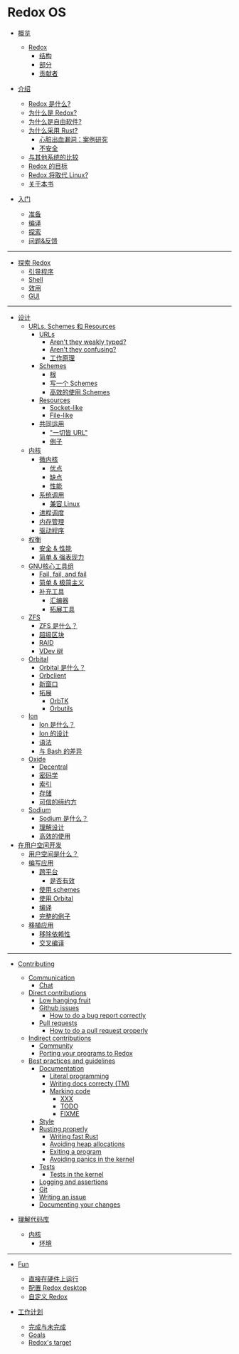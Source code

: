 # Redox OS

- [概览](./overview/welcome.md)
  - [Redox](./overview/what_redox_is.md)
    - [结构](./overview/the_structure.md)
    - [部分](./overview/side_projects.md)
    - [贡献者](./overview/developers.md)

- [介绍]()
    - [Redox 是什么?](./introduction/what_is_redox.md)
    - [为什么是 Redox?](./introduction/why_redox.md)
    - [为什么是自由软件?](./introduction/why_free_software.md)
    - [为什么采用 Rust?](./introduction/why_rust.md)
        - [心脏出血漏洞：案例研究]()
        - [不安全](./introduction/unsafes.md)
    - [与其他系统的比较](./introduction/how_redox_compares_to_other_operating_systems.md)
    - [Redox 的目标]()
    - [Redox 将取代 Linux?](./introduction/will_redox_replace_linux.md)
    - [关于本书](./introduction/about_this_book.md)

- [入门]()
    - [准备](./getting_started/preparing_the_build.md)
    - [编译](./getting_started/compiling_redox.md)
    - [探索](./getting_started/exploring_redox.md)
    - [问题&反馈](./getting_started/asking_questions_giving_feedback.md)

-------------------------------------------------------------------------------

- [探索 Redox](./explore/explore.md)
    - [引导程序](./explore/boot_process.md)
    - [Shell](./explore/shell.md)
    - [效用](./explore/utilities.md)
    - [GUI](./explore/gui.md)

-------------------------------------------------------------------------------

- [设计](./design/design.md)
    - [URLs, Schemes 和 Resources](./design/urls_schemes_resources.md)
        - [URLs](./design/url/urls.md)
            - [Aren't they weakly typed?]()
            - [Aren't they confusing?]()
            - [工作原理](./design/url/how_it_works.md)
        - [Schemes](./design/scheme/schemes.md)
            - [根](./design/scheme/the_root_scheme.md)
            - [写一个 Schemes](./design/scheme/writing_a_scheme.md)
            - [高效的使用 Schemes]()
        - [Resources](./design/resource/resources.md)
            - [Socket-like](./design/resource/socket_like.md)
            - [File-like](./design/resource/file_like..md)
        - [共同运用](./design/url_scheme_resource/stiching_it_all_together.md)
            - ["一切皆 URL"](./design/url_scheme_resource/everything_is_a_url.md)
            - [例子](./design/url_scheme_resource/example.md)
    - [内核](./design/kernel/kernel.md)
        - [微内核](./design/kernel/microkernels.md)
            - [优点](./design/kernel/advantages.md)
            - [缺点](./design/kernel/disadvantages.md)
            - [性能]()
        - [系统调用]()
            - [兼容 Linux]()
        - [进程调度]()
        - [内存管理]()
        - [驱动程序]()
    - [权衡]()
        - [安全 & 性能]()
        - [简单 & 强表现力]()
    - [GNU核心工具组]()
        - [Fail, fail, and fail]()
        - [简单 & 极简主义]()
        - [补充工具]()
            - [汇编器]()
            - [拓展工具]()
    - [ZFS]()
        - [ZFS 是什么？]()
        - [超级区块]()
        - [RAID]()
        - [VDev 树]()
    - [Orbital]()
        - [Orbital 是什么？]()
        - [Orbclient]()
        - [新窗口]()
        - [拓展]()
            - [OrbTK]()
            - [Orbutils]()
    - [Ion]()
        - [Ion 是什么？]()
        - [Ion 的设计]()
        - [语法]()
        - [与 Bash 的差异]()
    - [Oxide]()
        - [Decentral]()
        - [密码学]()
        - [索引]()
        - [存储]()
        - [可信的缔约方]()
    - [Sodium]()
        - [Sodium 是什么？]()
        - [理解设计]()
        - [高效的使用]()
- [在用户空间开发]()
    - [用户空间是什么？]()
    - [编写应用]()
        - [跨平台]()
            - [是否有效]()
        - [使用 schemes]()
        - [使用 Orbital]()
        - [编译]()
        - [完整的例子]()
    - [移植应用]()
        - [移除依赖性]()
        - [交叉编译]()

-------------------------------------------------------------------------------

- [Contributing]()
    - [Communication]()
        - [Chat](./contributing/chat.md)
    - [Direct contributions]()
        - [Low hanging fruit]()
        - [Github issues]()
            - [How to do a bug report correctly]()
        - [Pull requests]()
            - [How to do a pull request properly]()
    - [Indirect contributions]()
        - [Community]()
        - [Porting your programs to Redox]()
    - [Best practices and guidelines]()
        - [Documentation]()
            - [Literal programming]()
            - [Writing docs correcty (TM)]()
            - [Marking code]()
                - [XXX]()
                - [TODO]()
                - [FIXME]()
        - [Style]()
        - [Rusting properly]()
            - [Writing fast Rust]()
            - [Avoiding heap allocations]()
            - [Exiting a program]()
            - [Avoiding panics in the kernel]()
        - [Tests]()
            - [Tests in the kernel]()
        - [Logging and assertions]()
        - [Git]()
        - [Writing an issue]()
        - [Documenting your changes]()

- [理解代码库]()
    - [内核]()
        - [环境]()

-------------------------------------------------------------------------------

- [Fun]()
    - [直接在硬件上运行]()
    - [配置 Redox desktop]()
    - [自定义 Redox]()

- [工作计划]()
    - [完成与未完成]()
    - [Goals]()
    - [Redox's target]()
